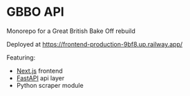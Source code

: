 # GBBO API

Monorepo for a Great British Bake Off rebuild

Deployed at <https://frontend-production-9bf8.up.railway.app/>

Featuring:
* [Next.js](https://nextjs.org/) frontend
* [FastAPI](https://fastapi.tiangolo.com/) api layer
* Python scraper module

